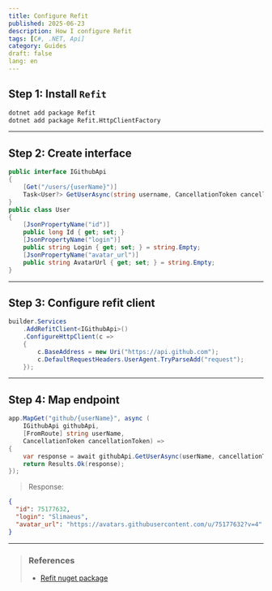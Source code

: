 ```yaml
---
title: Configure Refit
published: 2025-06-23
description: How I configure Refit
tags: [C#, .NET, Api]
category: Guides
draft: false 
lang: en
---
```

## Step 1: Install `Refit`
```bash
dotnet add package Refit
dotnet add package Refit.HttpClientFactory
```
---
## Step 2: Create interface
```csharp title="IGithubApi.cs" collapse={6-14} 
public interface IGithubApi
{
    [Get("/users/{userName}")]
    Task<User?> GetUserAsync(string username, CancellationToken cancellationToken = default);
}
public class User
{
    [JsonPropertyName("id")]
    public long Id { get; set; }
    [JsonPropertyName("login")]
    public string Login { get; set; } = string.Empty;
    [JsonPropertyName("avatar_url")]
    public string AvatarUrl { get; set; } = string.Empty;
}
```
---
## Step 3: Configure refit client
```csharp title="Program.cs"
builder.Services
    .AddRefitClient<IGithubApi>()
    .ConfigureHttpClient(c =>
    {
        c.BaseAddress = new Uri("https://api.github.com");
        c.DefaultRequestHeaders.UserAgent.TryParseAdd("request");
    });
```
---
## Step 4: Map endpoint
```csharp title="Program.cs"
app.MapGet("github/{userName}", async (
    IGithubApi githubApi,
    [FromRoute] string userName,
    CancellationToken cancellationToken) =>
{
    var response = await githubApi.GetUserAsync(userName, cancellationToken);
    return Results.Ok(response);
});
```
> Response:
```json
{
  "id": 75177632,
  "login": "Slimaeus",
  "avatar_url": "https://avatars.githubusercontent.com/u/75177632?v=4"
}
```
---
> ### References
> - [Refit nuget package](https://www.nuget.org/packages/Refit/)